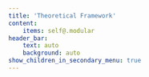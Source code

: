 ```yaml
---
title: 'Theoretical Framework'
content:
    items: self@.modular
header_bar:
    text: auto
    background: auto
show_children_in_secondary_menu: true
---
```



